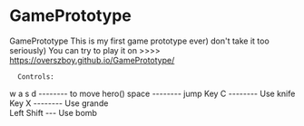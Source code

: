 # GamePrototype
GamePrototype
This is my first game prototype ever) don't take it too seriously)
You can try to play it on >>>> https://overszboy.github.io/GamePrototype/

      Controls:
  w
a s d -------- to move hero()
space -------- jump
Key C -------- Use knife
Key X -------- Use grande  
Left Shift --- Use bomb

